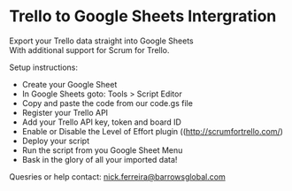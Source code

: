 # Trello to Google Sheets Intergration
Export your Trello data straight into Google Sheets</br>
With additional support for Scrum for Trello.

Setup instructions:
- Create your Google Sheet
- In Google Sheets goto: Tools > Script Editor
- Copy and paste the code from our code.gs file
- Register your Trello API
- Add your Trello API key, token and board ID
- Enable or Disable the Level of Effort plugin ((http://scrumfortrello.com/)
- Deploy your script
- Run the script from you Google Sheet Menu
- Bask in the glory of all your imported data!

Quesries or help contact: nick.ferreira@barrowsglobal.com
